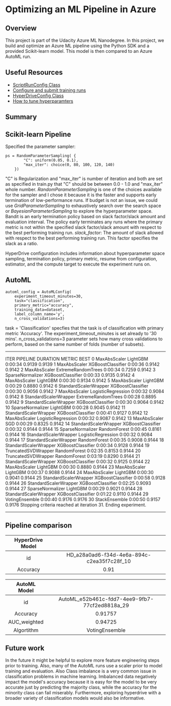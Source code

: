 # Optimizing an ML Pipeline in Azure

## Overview
This project is part of the Udacity Azure ML Nanodegree.
In this project, we build and optimize an Azure ML pipeline using the Python SDK and a provided Scikit-learn model.
This model is then compared to an Azure AutoML run.

## Useful Resources
- [ScriptRunConfig Class](https://docs.microsoft.com/en-us/python/api/azureml-core/azureml.core.scriptrunconfig?view=azure-ml-py)
- [Configure and submit training runs](https://docs.microsoft.com/en-us/azure/machine-learning/how-to-set-up-training-targets)
- [HyperDriveConfig Class](https://docs.microsoft.com/en-us/python/api/azureml-train-core/azureml.train.hyperdrive.hyperdriveconfig?view=azure-ml-py)
- [How to tune hyperparamters](https://docs.microsoft.com/en-us/azure/machine-learning/how-to-tune-hyperparameters)


## Summary


## Scikit-learn Pipeline


Specified the parameter sampler:

```
ps = RandomParameterSampling( {
        "C": uniform(0.05, 0.1),
        "max_iter": choice(0, 80, 100, 120, 140)
    })
```
"C" is Regularization and "max_iter" is number of iteration and both are set as specified in train.py that "C" should be between 0.0 - 1.0 and "max_iter"
whole number.
_RandomParameterSampling_ is one of the choices available for the sampler and I chose it because it is the faster and supports early termination of 
low-performance runs. If budget is not an issue, we could use _GridParameterSampling_ to exhaustively search over the search space or 
_BayesianParameterSampling_ to explore the hyperparameter space.
Bandit is an early termination policy based on slack factor/slack amount and evaluation interval. The policy early terminates any runs where the 
primary metric is not within the specified slack factor/slack amount with respect to the best performing training run.
_slack_factor_: The amount of slack allowed with respect to the best performing training run. This factor specifies the slack as a ratio.

HyperDrive configuration includes information about hyperparameter space sampling, termination policy, primary metric, resume from configuration, estimator, and the compute target to execute the experiment runs on.
## AutoML
```
automl_config = AutoMLConfig(
    experiment_timeout_minutes=30,
    task="classification",
    primary_metric="accuracy",
    training_data=dataset,
    label_column_name='y',
    n_cross_validations=3)
  ```
task = 'Classification' specfies that the task is of classification with primary metric 'Accuracy'. The experiment_timeout_minutes is set already to '30 mins'.
n_cross_validations=3 parameter sets how many cross validations to perform, based on the same number of folds (number of subsets).

********************************************************************************************

 ITER   PIPELINE                                       DURATION            METRIC      BEST
    0   MaxAbsScaler LightGBM                          0:00:34             0.9139    0.9139
    1   MaxAbsScaler XGBoostClassifier                 0:00:36             0.9142    0.9142
    2   MaxAbsScaler ExtremeRandomTrees                0:00:34             0.7259    0.9142
    3   SparseNormalizer XGBoostClassifier             0:00:33             0.9135    0.9142
    4   MaxAbsScaler LightGBM                          0:00:30             0.9134    0.9142
    5   MaxAbsScaler LightGBM                          0:00:29             0.8880    0.9142
    6   StandardScalerWrapper XGBoostClassifier        0:00:30             0.9056    0.9142
    7   MaxAbsScaler LogisticRegression                0:00:32             0.9084    0.9142
    8   StandardScalerWrapper ExtremeRandomTrees       0:00:28             0.8895    0.9142
    9   StandardScalerWrapper XGBoostClassifier        0:00:30             0.9064    0.9142
   10   SparseNormalizer LightGBM                      0:00:28             0.9045    0.9142
   11   StandardScalerWrapper XGBoostClassifier        0:00:41             0.9127    0.9142
   12   MaxAbsScaler LogisticRegression                0:00:32             0.9087    0.9142
   13   MaxAbsScaler SGD                               0:00:29             0.8325    0.9142
   14   StandardScalerWrapper XGBoostClassifier        0:00:32             0.9144    0.9144
   15   SparseNormalizer RandomForest                  0:00:45             0.8161    0.9144
   16   StandardScalerWrapper LogisticRegression       0:00:32             0.9084    0.9144
   17   StandardScalerWrapper RandomForest             0:00:35             0.9008    0.9144
   18   StandardScalerWrapper XGBoostClassifier        0:00:34             0.9128    0.9144
   19   TruncatedSVDWrapper RandomForest               0:02:35             0.8153    0.9144
   20   TruncatedSVDWrapper RandomForest               0:03:19             0.8290    0.9144
   21   StandardScalerWrapper XGBoostClassifier        0:00:32             0.9125    0.9144
   22   MaxAbsScaler LightGBM                          0:00:30             0.8880    0.9144
   23   MaxAbsScaler LightGBM                          0:00:37             0.9088    0.9144
   24   MaxAbsScaler LightGBM                          0:00:30             0.9041    0.9144
   25   StandardScalerWrapper XGBoostClassifier        0:00:58             0.9128    0.9144
   26   StandardScalerWrapper XGBoostClassifier        0:02:25             0.9093    0.9144
   27   SparseNormalizer LightGBM                      0:00:29             0.9021    0.9144
   28   StandardScalerWrapper XGBoostClassifier        0:01:22             0.9110    0.9144
   29   VotingEnsemble                                 0:00:40             0.9176    0.9176
   30   StackEnsemble                                  0:00:50             0.9157    0.9176
Stopping criteria reached at iteration 31. Ending experiment.
********************************************************************************************

## Pipeline comparison
| HyperDrive Model | |
| :---: | :---: |
| id | HD_a28a0ad6-f34d-4e6a-894c-c2ea35f7c28f_10  |
| Accuracy | 0.91 |


| AutoML Model | |
| :---: | :---: |
| id | AutoML_e52b461c-fdd7-4ee9-9fb7-77cf2ed8818a_29 |
| Accuracy | 0.91757 |
| AUC_weighted | 0.94725 |
| Algortithm | VotingEnsemble |

## Future work
In the future it might be helpful to explore more feature engineering steps prior to training. Also, many of the AutoML runs use a scaler prior to model training and evaluation. Also Class imbalance is a very common issue in classification problems in machine learning. Imbalanced data negatively impact the model's accuracy because it is easy for the model to be very accurate just by predicting the majority class, while the accuracy for the minority class can fail miserably. Furthermore, exploring hyperdrive with a broader variety of classification models would also be informative.
